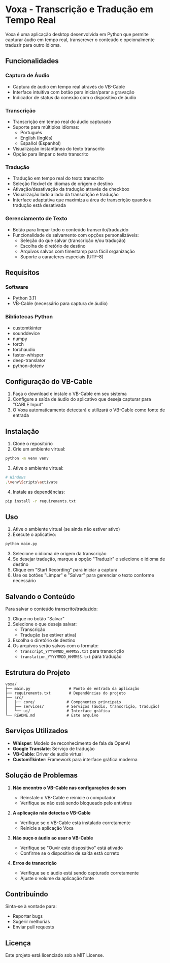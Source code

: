 # Voxa - Transcrição e Tradução em Tempo Real

Voxa é uma aplicação desktop desenvolvida em Python que permite capturar áudio em tempo real, transcrever o conteúdo e opcionalmente traduzir para outro idioma.

## Funcionalidades

### Captura de Áudio
- Captura de áudio em tempo real através do VB-Cable
- Interface intuitiva com botão para iniciar/parar a gravação
- Indicador de status da conexão com o dispositivo de áudio

### Transcrição
- Transcrição em tempo real do áudio capturado
- Suporte para múltiplos idiomas:
  - Português
  - English (Inglês)
  - Español (Espanhol)
- Visualização instantânea do texto transcrito
- Opção para limpar o texto transcrito

### Tradução
- Tradução em tempo real do texto transcrito
- Seleção flexível de idiomas de origem e destino
- Ativação/desativação da tradução através de checkbox
- Visualização lado a lado da transcrição e tradução
- Interface adaptativa que maximiza a área de transcrição quando a tradução está desativada

### Gerenciamento de Texto
- Botão para limpar todo o conteúdo transcrito/traduzido
- Funcionalidade de salvamento com opções personalizáveis:
  - Seleção do que salvar (transcrição e/ou tradução)
  - Escolha do diretório de destino
  - Arquivos salvos com timestamp para fácil organização
  - Suporte a caracteres especiais (UTF-8)

## Requisitos

### Software
- Python 3.11
- VB-Cable (necessário para captura de áudio)

### Bibliotecas Python
- customtkinter
- sounddevice
- numpy
- torch
- torchaudio
- faster-whisper
- deep-translator
- python-dotenv

## Configuração do VB-Cable

1. Faça o download e instale o VB-Cable em seu sistema
2. Configure a saída de áudio do aplicativo que deseja capturar para "CABLE Input"
3. O Voxa automaticamente detectará e utilizará o VB-Cable como fonte de entrada

## Instalação

1. Clone o repositório
2. Crie um ambiente virtual:
```bash
python -m venv venv
```
3. Ative o ambiente virtual:
```bash
# Windows
.\venv\Scripts\activate
```
4. Instale as dependências:
```bash
pip install -r requirements.txt
```

## Uso

1. Ative o ambiente virtual (se ainda não estiver ativo)
2. Execute o aplicativo:
```bash
python main.py
```
3. Selecione o idioma de origem da transcrição
4. Se desejar tradução, marque a opção "Traduzir" e selecione o idioma de destino
5. Clique em "Start Recording" para iniciar a captura
6. Use os botões "Limpar" e "Salvar" para gerenciar o texto conforme necessário

## Salvando o Conteúdo

Para salvar o conteúdo transcrito/traduzido:

1. Clique no botão "Salvar"
2. Selecione o que deseja salvar:
   - Transcrição
   - Tradução (se estiver ativa)
3. Escolha o diretório de destino
4. Os arquivos serão salvos com o formato:
   - `transcript_YYYYMMDD_HHMMSS.txt` para transcrição
   - `translation_YYYYMMDD_HHMMSS.txt` para tradução

## Estrutura do Projeto

```
voxa/
├── main.py                 # Ponto de entrada da aplicação
├── requirements.txt        # Dependências do projeto
├── src/
│   ├── core/              # Componentes principais
│   ├── services/          # Serviços (áudio, transcrição, tradução)
│   └── ui/                # Interface gráfica
└── README.md              # Este arquivo
```

## Serviços Utilizados

- **Whisper**: Modelo de reconhecimento de fala da OpenAI
- **Google Translate**: Serviço de tradução
- **VB-Cable**: Driver de áudio virtual
- **CustomTkinter**: Framework para interface gráfica moderna

## Solução de Problemas

1. **Não encontro o VB-Cable nas configurações de som**
   - Reinstale o VB-Cable e reinicie o computador
   - Verifique se não está sendo bloqueado pelo antivírus

2. **A aplicação não detecta o VB-Cable**
   - Verifique se o VB-Cable está instalado corretamente
   - Reinicie a aplicação Voxa

3. **Não ouço o áudio ao usar o VB-Cable**
   - Verifique se "Ouvir este dispositivo" está ativado
   - Confirme se o dispositivo de saída está correto

4. **Erros de transcrição**
   - Verifique se o áudio está sendo capturado corretamente
   - Ajuste o volume da aplicação fonte

## Contribuindo

Sinta-se à vontade para:
- Reportar bugs
- Sugerir melhorias
- Enviar pull requests

## Licença

Este projeto está licenciado sob a MIT License. 